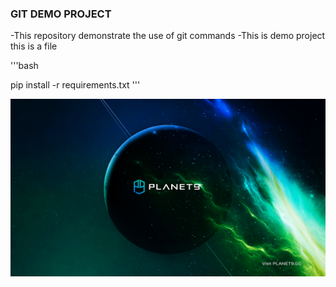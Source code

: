 ### GIT DEMO PROJECT

-This repository demonstrate the use of git commands
-This is demo project \
 this is a file 

'''bash

pip install -r requirements.txt
'''

![GIT DEMO ](./screenshots/aa.jpg/)